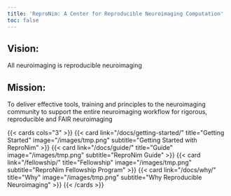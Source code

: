 ```yaml
---
title: 'ReproNim: A Center for Reproducible Neuroimaging Computation'
toc: false
---
```




## Vision:

All neuroimaging is reproducible neuroimaging

## Mission:

To deliver effective tools, training and principles to the neuroimaging community to support the entire neuroimaging workflow for rigorous, reproducible and FAIR neuroimaging


{{< cards cols="3" >}}
{{< card link="/docs/getting-started/" title="Getting Started" image="/images/tmp.png" subtitle="Getting Started with ReproNim" >}}
{{< card link="/docs/guide/" title="Guide" image="/images/tmp.png" subtitle="ReproNim Guide" >}}
{{< card link="/fellowship/" title="Fellowship" image="/images/tmp.png" subtitle="ReproNim Fellowship Program" >}}
{{< card link="/docs/why/" title="Why" image="/images/tmp.png" subtitle="Why Reproducible Neuroimaging" >}}
{{< /cards >}}
